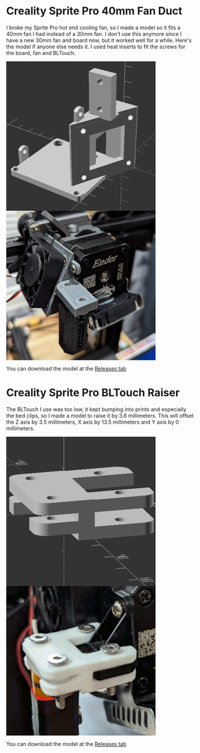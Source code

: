 # Creality Sprite Pro 40mm Fan Duct
I broke my Sprite Pro hot end cooling fan, so I made a model so it fits a 40mm fan I had instead of a 30mm fan. I don't use this anymore since I have a new 30mm fan and board now, but it worked well for a while. Here's the model if anyone else needs it. I used heat inserts to fit the screws for the board, fan and BLTouch.

<img src="./creality_sprite_pro_40mm_fan_duct_render.png" align="left" title="Static colour" width="400" height="400" />
<img src="./creality_sprite_pro_40mm_fan_duct.jpg" align="left" title="Static colour" width="400" height="400" />
<br clear="left"/>

You can download the model at the [Releases tab](https://github.com/diademiemi/3d_printer_configs_ender3/releases/tag/2023-10-28)


# Creality Sprite Pro BLTouch Raiser
The BLTouch I use was too low, it kept bumping into prints and especially the bed clips, so I made a model to raise it by 3.6 millimeters. This will offset the Z axis by 3.5 millimeters, X axis by 13.5 millimeters and Y axis by 0 millimeters.

<img src="./creality_sprite_pro_bltouch_raiser_render.png" align="left" title="Static colour" width="400" height="400" />
<img src="./creality_sprite_pro_bltouch_raiser.jpg" align="left" title="Static colour" width="400" height="400" />
<br clear="left"/>

You can download the model at the [Releases tab](https://github.com/diademiemi/3d_printer_configs_ender3/releases/tag/2023-11-26)